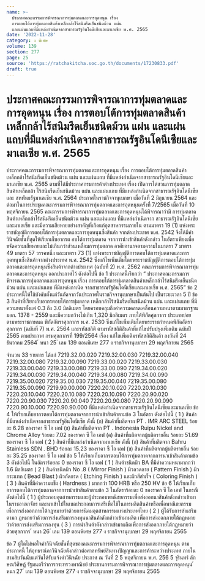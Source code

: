 ```yaml
---
name: >-
  ประกาศคณะกรรมการพิจารณาการทุ่มตลาดและการอุดหนุน เรื่อง
  การตอบโต้การทุ่มตลาดสินค้าเหล็กกล้าไร้สนิมรีดเย็นชนิดม้วน แผ่น
  และแผ่นแถบที่มีแหล่งกำเนิดจากสาธารณรัฐอินโดนีเซียและมาเลเซีย พ.ศ. 2565
date: '2022-11-28'
category: ง พิเศษ
volume: 139
section: 277
page: 25
source: 'https://ratchakitcha.soc.go.th/documents/17230833.pdf'
draft: true
---
```


# ประกาศคณะกรรมการพิจารณาการทุ่มตลาดและการอุดหนุน เรื่อง การตอบโต้การทุ่มตลาดสินค้าเหล็กกล้าไร้สนิมรีดเย็นชนิดม้วน แผ่น และแผ่นแถบที่มีแหล่งกำเนิดจากสาธารณรัฐอินโดนีเซียและมาเลเซีย พ.ศ. 2565

ประกาศคณะกรรมการพิจารณาการทุ่มตลาดและการอุดหนุน เรื่อง การตอบโต้การทุ่มตลาดสินค้าเหล็กกล้าไร้สนิมรีดเย็นชนิดม้วน แผ่น และแผ่นแถบ ที่มีแหล่งกำเนิดจากสาธารณรัฐอินโดนีเซียและมาเลเซีย พ.ศ. 2565 ตามที่ได้มีประกาศกรมการค้าต่างประเทศ เรื่อง เปิดการไต่สวนการทุ่มตลาดสินค้าเหล็กกล้า ไร้สนิมรีดเย็นชนิดม้วน แผ่น และแผ่นแถบ ที่มีแหล่งกำเนิดจากสาธารณรัฐอินโดนีเซียและ สหพันธรัฐมาเลเซีย พ.ศ. 2564 ประกาศในราชกิจจานุเบกษา เมื่อวันที่ 2 มิถุนายน 2564 และต่อมาในการประชุมคณะกรรมการพิจารณาการทุ่มตลาดและการอุดหนุนครั้งที่ 7/2565 เมื่อวันที่ 10 พฤศจิกายน 2565 คณะกรรมการพิจารณาการทุ่มตลาดและการอุดหนุนได้พิจารณาว่ามี การทุ่มตลาดสินค้าเหล็กกล้าไร้สนิมรีดเย็นชนิดม้วน แผ่น และแผ่นแถบ ที่มีแหล่งกำเนิดจาก สาธารณรัฐอินโดนีเซียและมาเลเซีย และมีความเสียหายอย่างสาคัญที่เกิดแก่อุตสาหกรรมภายใน ตามมาตรา 19 (1) แห่งพระราชบัญญัติการตอบโต้การทุ่มตลาดและการอุดหนุนซึ่งสินค้า จากต่างประเทศ พ.ศ. 2542 จึงได้มีคำวินิจฉัยชั้นที่สุดให้เรียกเก็บอากรต อบโต้การทุ่มตลาด จากการนำเข้าสินค้าดังกล่าว ในอัตราเพียงเพื่อขจัดความเสียหายและไม่เกินกว่าส่วนเหลื่อมการทุ่มตลาด อาศัยอานาจตามความในมาตรา 7 มาตรา 49 มาตรา 57 วรรคหนึ่ง และมาตรา 73 (1) แห่งพระราชบัญญัติการตอบโต้การทุ่มตลาดและการอุดหนุนซึ่งสินค้าจากต่างประเทศ พ.ศ. 2542 ซึ่งแก้ไขเพิ่มเติมโดยพระราชบัญญัติการตอบโต้การทุ่มตลาดและการอุดหนุนซึ่งสินค้าจากต่างประเทศ (ฉบับที่ 2) พ.ศ. 2562 คณะกรรมการพิจารณาการทุ่มตลาดและการอุดหนุน ออกประกาศไว้ ดังต่อไปนี้ ข้อ 1 ประกาศนี้เรียกว่า “ ประกาศคณะกรรมการพิจารณาการทุ่มตลาดและการอุดหนุน เรื่อง การตอบโต้การทุ่มตลาดสินค้าเหล็กกล้าไร้สนิมรีดเย็นชนิดม้วน แผ่น และแผ่นแถบ ที่มีแหล่งกาเนิด จากสาธารณรัฐอินโดนีเซียและมาเลเซีย พ.ศ. 2565” ข้อ 2 ประกาศนี้ให้ใช้บังคับตั้งแต่วันถัดจากวันประกาศในราชกิจจานุเบกษาเป็นต้นไป เป็นระยะเวลา 5 ปี ข้อ 3 สินค้าที่เรียกเก็บอากรตอบโต้การทุ่มตลาด เหล็กกล้าไร้สนิมรีดเย็นชนิดม้วน แผ่น และแผ่นแถบ ที่มีความหนาตั้งแต่ 0.3 ถึง 3.0 มิลลิเมตร โดยครอบคลุมถึงค่าความคลาดเคลื่อนความหนาตามมาตรฐาน มอก. 1378 - 2559 และมีความกว้างไม่เกิน 1,320 มิลลิเมตร ภายใต้พิกัดศุลกากร ประเภทย่อย ตามพระราชกาหนด พิกัดอัตราศุลกากร พ.ศ. 2530 ซึ่งแก้ไขเพิ่มเติมโดยพระราชกำหนดพิกัดอัตราศุลกากร (ฉบับที่ 7) พ.ศ. 2564 และรหัสสถิติ ตามรหัสสถิติสินค้าที่แก้ไขปรับปรุงเพิ่มเติม ฉบับปี 2565 ตามประกาศ กรมศุลกากรที่ 199/2564 เรื่อง แก้ไขเพิ่มเติมรหัสสถิติสินค้า ลงวันที่ 24 ธันวาคม 2564 ้ หนา 25 ่ เลม 139 ตอนพิเศษ 277 ง ราชกิจจานุเบกษา 29 พฤศจิกายน 2565

จำนวน 33 รายการ ได้แก่ 7219.32.00.020 7219.32.00.030 7219.32.00.040 7219.32.00.080 7219.32.00.090 7219.33.00.020 7219.33.00.030 7219.33.00.040 7219.33.00.080 7219.33.00.090 7219.34.00.020 7219.34.00.030 7219.34.00.040 7219.34.00.080 7219.34.00.090 7219.35.00.020 7219.35.00.030 7219.35.00.040 7219.35.00.080 7219.35.00.090 7219.90.00.000 7220.20.10.020 7220.20.10.030 7220.20.10.040 7220.20.10.080 7220.20.10.090 7220.20.90.020 7220.20.90.030 7220.20.90.040 7220.20.90.080 7220.20.90.090 7220.90.10.000 7220.90.90.000 ที่มีแหล่งกำเนิดจากสาธารณรัฐอินโดนีเซียและมาเลเซีย ข้อ 4 ให้เรียกเก็บอากรตอบโต้การทุ่มตลาดจากการนำเข้าสินค้าตามข้อ 3 ในอัตรา ดังต่อไปนี้ ( 1 ) สินค้าที่มีแหล่งกำเนิดจากสาธารณรัฐอินโดนีเซีย ดังนี้ (ก) สินค้าที่ผลิตจาก PT . IMR ARC STEEL ร้อยละ 6.28 ของราคา ซี ไอ เอฟ (ข) สินค้าที่ผลิตจาก PT . Indonesia Ruipu Nickel and Chrome Alloy ร้อยละ 7.02 ของราคา ซี ไอ เอฟ (ค) สินค้าที่ผลิตจากผู้ผลิตรายอื่น ร้อยละ 51.69 ของราคา ซี ไอ เอฟ ( 2 ) สินค้าที่มีแหล่งกำเนิดจากมาเลเซีย ดังนี้ (ก) สินค้าที่ผลิตจาก Bahru Stainless SDN . BHD ร้อยละ 15.23 ของราคา ซี ไอ เอฟ (ข) สินค้าที่ผลิตจากผู้ผลิตรายอื่น ร้อยละ 35.25 ของราคา ซี ไอ เอฟ ข้อ 5 ให้เรียกเก็บอากรตอบโต้การทุ่มตลาดจากการนาเข้าสินค้าตามข้อ 3 ดังต่อไปนี้ ในอัตราร้อยละ 0 ของราคา ซี ไอ เอฟ ( 1 ) สินค้าชนิดผิว BA ที่มีค่าความหนามากกว่า 1.6 มิลลิเมตร ( 2 ) สินค้าชนิดผิว No .8 ( Mirror Finish ) ผิวลวดลาย ( Pattern Finish ) ผิวกระแทก ( Bead Blast ) ผิวกัดกรด ( Etching Finish ) และผิวสีสำเร็จ ( Coloring Finish ) ( 3 ) สินค้าที่มีค่าความแข็ง ( Hardness ) มากกว่า 100 HRB หรือ 250 HV ข้อ 6 ให้เรียกเก็บอากรตอบโต้การทุ่มตลาดจากการนำเข้าสินค้าตามข้อ 3 ในอัตราร้อยละ 0 ของราคา ซี ไอ เอฟ ในกรณี ดังต่อไปนี้ ( 1 ) ผู้ประกอบอุตสาหกรรมและผู้ประกอบพาณิชยกรรมเพื่อส่งออกนาสินค้าดังกล่าวเข้ามา ในราชอาณาจักร และนาเข้าไปในเขตประกอบการเสรีเพื่อใช้ในการผลิตสินค้าหรือเพื่อพาณิชยกรรม เพื่อการส่งออกภายใต้กฎหมายว่าด้วยการนิคมอุตสาหกรรมแห่งประเทศไทย ( 2 ) ผู้ได้รับการส่งเสริมตามก ฎหมายว่าด้วยการส่งเสริมการลงทุนนาสินค้าดังกล่าวเข้ามาผลิต เพื่อการส่งออกภายใต้กฎหมายว่าด้วยการส่งเสริมการลงทุน ( 3 ) การนำสินค้าดังกล่าวเข้ามาผลิตเพื่อการส่งออกภายใต้กฎหมายว่าด้วยศุลกากร ้ หนา 26 ่ เลม 139 ตอนพิเศษ 277 ง ราชกิจจานุเบกษา 29 พฤศจิกายน 2565

ข้อ 7 ผู้ใดไม่พอใจคำวินิจฉัยชั้นที่สุดของคณะกรรมการพิจารณาการทุ่มตลาดและการอุดหนุน ตามประกาศนี้ ให้อุทธรณ์คาวินิจฉัยดังกล่าวต่อศาลทรัพย์สินทางปัญญาและการค้าระหว่างประเทศ ภายในสามสิบวันนับแต่วันได้รับแจ้งคำวินิจฉัย ประกาศ ณ วันที่ 2 5 พฤศจิกายน พ.ศ. 256 5 จุรินทร์ ลักษณวิศิษฏ์ รัฐมนตรีว่าการกระทรวงพาณิชย์ ประธานกรรมการพิจารณาการทุ่มตลาดและการอุดหนุน ้ หนา 27 ่ เลม 139 ตอนพิเศษ 277 ง ราชกิจจานุเบกษา 29 พฤศจิกายน 2565
